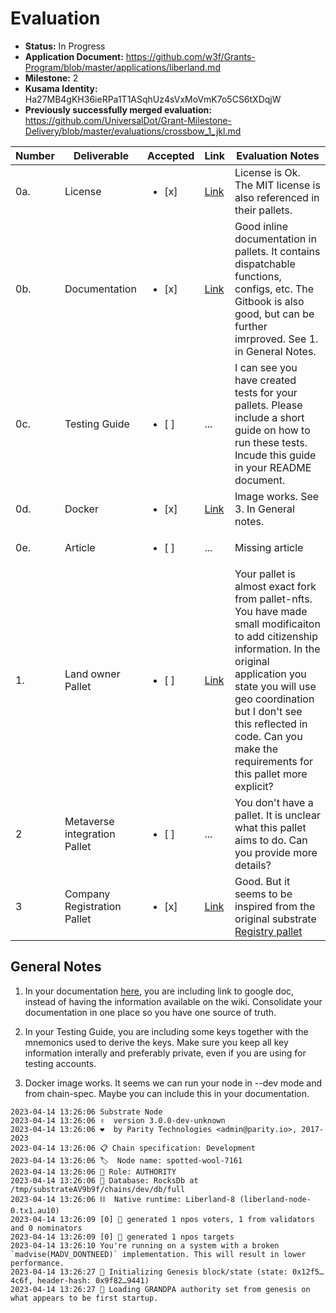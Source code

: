 # Evaluation


- **Status:** In Progress
- **Application Document:** https://github.com/w3f/Grants-Program/blob/master/applications/liberland.md
- **Milestone:** 2
- **Kusama Identity:** Ha27MB4gKH36ieRPa1T1ASqhUz4sVxMoVmK7o5CS6tXDqjW
- **Previously successfully merged evaluation:** https://github.com/UniversalDot/Grant-Milestone-Delivery/blob/master/evaluations/crossbow_1_jkl.md

| Number | Deliverable | Accepted | Link | Evaluation Notes |
| ------ | ----------- | -------- | ---- |----------------- |
| 0a. | License |<ul><li>[x] </li></ul>|[Link](https://github.com/liberland/liberland_substrate/blob/main/LICENSE-MIT)| License is Ok. The MIT license is also referenced in their pallets.|
| 0b.  | Documentation |<ul><li>[x] </li></ul>|[Link](https://liberland-1.gitbook.io/wiki/v/public-documents/blockchain/for-developers-and-testers)| Good inline documentation in pallets. It contains dispatchable functions, configs, etc. The Gitbook is also good, but can be further imrproved. See 1. in General Notes.|
| 0c. | Testing Guide |<ul><li>[ ] </li></ul>|...|I can see you have created tests for your pallets. Please include a short guide on how to run these tests. Incude this guide in your README document.|
| 0d.  | Docker |<ul><li>[x] </li></ul>|[Link](https://hub.docker.com/layers/liberland/blockchain-node/latest/images/sha256-e59f697c8df37b6c8c509e1c949cb23c052b4e95463f087abb044d4873a791b5?context=explore)| Image works. See 3. In General notes. |
| 0e. | Article |<ul><li>[ ] </li></ul>|...| Missing article|
| 1.  | Land owner Pallet |<ul><li>[ ] </li></ul>|[Link](https://github.com/liberland/liberland_substrate/tree/main/frame/nfts)| Your pallet is almost exact fork from pallet-nfts. You have made small modificaiton to add citizenship information. In the original application you state you will use geo coordination but I don't see this reflected in code. Can you make the requirements for this pallet more explicit?|
| 2 | Metaverse integration Pallet |<ul><li>[ ] </li></ul>|...| You don't have a pallet. It is unclear what this pallet aims to do. Can you provide more details?|
| 3 | Company Registration Pallet |<ul><li>[x] </li></ul>|[Link](https://github.com/liberland/liberland_substrate/blob/main/frame/registry/src/lib.rs)| Good. But it seems to be inspired from the original substrate [Registry pallet](https://github.com/liberland/liberland_substrate/blob/main/frame/registry/src/lib.rs)|



## General Notes

1. In your documentation [here](https://liberland-1.gitbook.io/wiki/v/public-documents/blockchain/for-developers-and-testers/testing_guide), you are including link to google doc, instead of having the information available on the wiki. Consolidate your documentation in one place so you have one source of truth. 

2. In your Testing Guide, you are including some keys together with the mnemonics used to derive the keys. Make sure you keep all key information interally and preferably private, even if you are using for testing accounts. 

3. Docker image works. It seems we can run your node in --dev mode and from chain-spec. Maybe you can include this in your documentation. 

```
2023-04-14 13:26:06 Substrate Node    
2023-04-14 13:26:06 ✌️  version 3.0.0-dev-unknown    
2023-04-14 13:26:06 ❤️  by Parity Technologies <admin@parity.io>, 2017-2023    
2023-04-14 13:26:06 📋 Chain specification: Development    
2023-04-14 13:26:06 🏷  Node name: spotted-wool-7161    
2023-04-14 13:26:06 👤 Role: AUTHORITY    
2023-04-14 13:26:06 💾 Database: RocksDb at /tmp/substrateAV9b9f/chains/dev/db/full    
2023-04-14 13:26:06 ⛓  Native runtime: Liberland-8 (liberland-node-0.tx1.au10)    
2023-04-14 13:26:09 [0] 💸 generated 1 npos voters, 1 from validators and 0 nominators    
2023-04-14 13:26:09 [0] 💸 generated 1 npos targets    
2023-04-14 13:26:10 You're running on a system with a broken `madvise(MADV_DONTNEED)` implementation. This will result in lower performance.    
2023-04-14 13:26:27 🔨 Initializing Genesis block/state (state: 0x12f5…4c6f, header-hash: 0x9f82…9441)    
2023-04-14 13:26:27 👴 Loading GRANDPA authority set from genesis on what appears to be first startup. 
```
